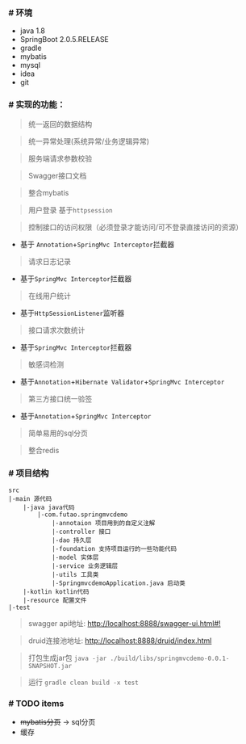 ### # 环境
* java 1.8
* SpringBoot 2.0.5.RELEASE
* gradle
* mybatis
* mysql
* idea
* git

### # 实现的功能：
 
> 统一返回的数据结构

> 统一异常处理(系统异常/业务逻辑异常)

> 服务端请求参数校验

> Swagger接口文档

> 整合mybatis

> 用户登录
    基于`httpsession`

> 控制接口的访问权限（必须登录才能访问/可不登录直接访问的资源）
 * 基于 `Annotation`+`SpringMvc Interceptor`拦截器

> 请求日志记录
 * 基于`SpringMvc Interceptor`拦截器

> 在线用户统计
 * 基于`HttpSessionListener`监听器

> 接口请求次数统计
 * 基于`SpringMvc Interceptor`拦截器

> 敏感词检测
 * 基于`Annotation`+`Hibernate Validator`+`SpringMvc Interceptor`
 
> 第三方接口统一验签
 * 基于`Annotation`+`SpringMvc Interceptor`
 
> 简单易用的sql分页

> 整合redis
 
### # 项目结构
```
src
|-main 源代码
    |-java java代码
        |-com.futao.springmvcdemo
            |-annotaion 项目用到的自定义注解
            |-controller 接口
            |-dao 持久层
            |-foundation 支持项目运行的一些功能代码
            |-model 实体层
            |-service 业务逻辑层
            |-utils 工具类
            |-SpringmvcdemoApplication.java 启动类
    |-kotlin kotlin代码
    |-resource 配置文件
|-test
```

> swagger api地址: [http://localhost:8888/swagger-ui.html#!](http://localhost:8888/swagger-ui.html#!)

> druid连接池地址: [http://localhost:8888/druid/index.html](http://localhost:8888/druid/index.html)

> 打包生成jar包 `java -jar ./build/libs/springmvcdemo-0.0.1-SNAPSHOT.jar`
    
> 运行 `gradle clean build -x test`


### # TODO items
* ~~mybatis分页~~ -> sql分页
* 缓存    